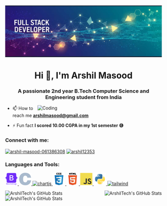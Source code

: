 ![logo](https://github.com/ArshilTech/ArshilTech/blob/main/Banner.jpg)

<h1 align="center">Hi 👋, I'm Arshil Masood</h1>
<h3 align="center">A passionate 2nd year B.Tech Computer Science and Engineering student from India</h3>

<img align="right" alt="Coding" width="400" src="https://media0.giphy.com/media/qgQUggAC3Pfv687qPC/giphy.gif">

- 📫 How to reach me **arshilmasood@gmail.com**

- ⚡ Fun fact **I scored 10.00 CGPA in my 1st semester 😅**

<h3 align="left">Connect with me:</h3>
<p align="left">
<a href="https://linkedin.com/in/arshil-masood-061386308" target="blank"><img align="center" src="https://raw.githubusercontent.com/rahuldkjain/github-profile-readme-generator/master/src/images/icons/Social/linked-in-alt.svg" alt="arshil-masood-061386308" height="30" width="40" /></a>
<a href="https://instagram.com/arshil12353" target="blank"><img align="center" src="https://raw.githubusercontent.com/rahuldkjain/github-profile-readme-generator/master/src/images/icons/Social/instagram.svg" alt="arshil12353" height="30" width="40" /></a>
</p>

<h3 align="left">Languages and Tools:</h3>
<p align="left"> <a href="https://getbootstrap.com" target="_blank" rel="noreferrer"> <img src="https://raw.githubusercontent.com/devicons/devicon/master/icons/bootstrap/bootstrap-plain-wordmark.svg" alt="bootstrap" width="40" height="40"/> </a> <a href="https://www.cprogramming.com/" target="_blank" rel="noreferrer"> <img src="https://raw.githubusercontent.com/devicons/devicon/master/icons/c/c-original.svg" alt="c" width="40" height="40"/> </a> <a href="https://www.chartjs.org" target="_blank" rel="noreferrer"> <img src="https://www.chartjs.org/media/logo-title.svg" alt="chartjs" width="40" height="40"/> </a> <a href="https://www.w3schools.com/css/" target="_blank" rel="noreferrer"> <img src="https://raw.githubusercontent.com/devicons/devicon/master/icons/css3/css3-original-wordmark.svg" alt="css3" width="40" height="40"/> </a> <a href="https://www.w3.org/html/" target="_blank" rel="noreferrer"> <img src="https://raw.githubusercontent.com/devicons/devicon/master/icons/html5/html5-original-wordmark.svg" alt="html5" width="40" height="40"/> </a> <a href="https://developer.mozilla.org/en-US/docs/Web/JavaScript" target="_blank" rel="noreferrer"> <img src="https://raw.githubusercontent.com/devicons/devicon/master/icons/javascript/javascript-original.svg" alt="javascript" width="40" height="40"/> </a> <a href="https://www.python.org" target="_blank" rel="noreferrer"> <img src="https://raw.githubusercontent.com/devicons/devicon/master/icons/python/python-original.svg" alt="python" width="40" height="40"/> </a> <a href="https://tailwindcss.com/" target="_blank" rel="noreferrer"> <img src="https://www.vectorlogo.zone/logos/tailwindcss/tailwindcss-icon.svg" alt="tailwind" width="40" height="40"/> </a> </p>

<img align="left" src="https://github-readme-stats.vercel.app/api/top-langs/?username=ArshilTech&theme=default&show_icons=true&hide_border=true&layout=compact" alt="ArshilTech's GitHub Stats" />
<img align="right" src="https://github-readme-stats.vercel.app/api?username=ArshilTech&theme=default&show_icons=true&hide_border=true&count_private=true" alt="ArshilTech's GitHub Stats" />
<img align="centre" src="https://streak-stats.demolab.com?user=ArshilTech&theme=default&hide_border=true" alt="ArshilTech's GitHub Stats" />
